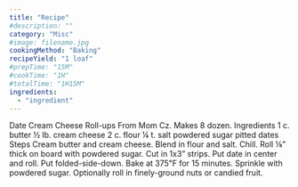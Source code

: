 ```yaml
---
title: "Recipe"
#description: ""
category: "Misc"
#image: filename.jpg
cookingMethod: "Baking"
recipeYield: "1 loaf"
#prepTime: "15M"
#cookTime: "1H"
#totalTime: "1H15M"
ingredients:
  - "ingredient"
---
```


Date Cream Cheese Roll-ups
From Mom Cz. Makes 8 dozen.
Ingredients
1 c. butter
½ lb. cream cheese
2 c. flour
¼ t. salt
powdered sugar
pitted dates
Steps
Cream butter and cream cheese. Blend in flour and salt. Chill.
Roll ⅛” thick on board with powdered sugar.
Cut in 1x3” strips. Put date in center and roll.
Put folded-side-down.
Bake at 375℉ for 15 minutes.
Sprinkle with powdered sugar. Optionally roll in finely-ground nuts or candied fruit.
